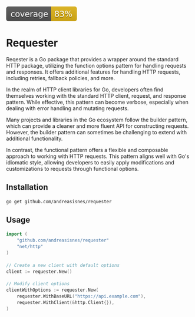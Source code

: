 ![coverage](https://raw.githubusercontent.com/andreasisnes/requester/badges/.badges/main/coverage.svg)

# Requester
Reqester is a Go package that provides a wrapper around the standard HTTP package, utilizing the function options pattern for handling requests and responses. It offers additional features for handling HTTP requests, including retries, fallback policies, and more.

In the realm of HTTP client libraries for Go, developers often find themselves working with the standard HTTP client, request, and response pattern. While effective, this pattern can become verbose, especially when dealing with error handling and mutating requests.

Many projects and libraries in the Go ecosystem follow the builder pattern, which can provide a cleaner and more fluent API for constructing requests. However, the builder pattern can sometimes be challenging to extend with additional functionality.

In contrast, the functional pattern offers a flexible and composable approach to working with HTTP requests. This pattern aligns well with Go's idiomatic style, allowing developers to easily apply modifications and customizations to requests through functional options.

## Installation
```bash
go get github.com/andreasisnes/requester
```

## Usage

```go
import (
    "github.com/andreasisnes/requester"
    "net/http"
) 

// Create a new client with default options
client := requester.New()

// Modify client options
clientWithOptions := requester.New(
    requester.WithBaseURL("https://api.example.com"),
    requester.WithClient(&http.Client{}),
)
```